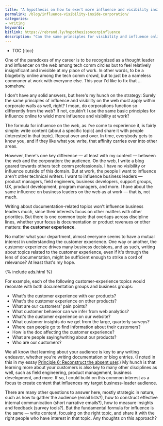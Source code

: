 ```yaml
---
title: "A hypothesis on how to exert more influence and visibility inside the corporation"
permalink: /blog/influence-visibility-inside-corporation/
categories:
- writing
keywords:
bitlink: https://rebrand.ly/hypothesisoncorpinfluence
description: "Can the same principles for visibility and influence online lead to visibility and influence inside corporate walls?"
---
```


* TOC
{:toc}

One of the paradoxes of my career is to be recognized as a thought leader and influencer on the web among tech comm circles but to feel relatively insignificant and invisible at my place of work. In other words, to be a blogebrity online among the tech comm crowd, but to just be a nameless commoner at work with everyone else. This year I'd like to fix that ... somehow.

I don't have any solid answers, but here's my hunch on the strategy: Surely the same principles of influence and visibility on the web must apply within corporate walls as well, right? I mean, do corporations function so differently from the web? If not, couldn't I use the same basic principles for influence online to wield more influence and visibility at work?

The formula for influence on the web, as I've come to experience it, is fairly simple: write content (about a specific topic) and share it with people (interested in that topic). Repeat over and over. In time, everybody gets to know you, and if they like what you write, that affinity carries over into other areas.

However, there's one key difference &mdash; at least with my content &mdash; between the web and the corporation: the audience. On the web, I write a blog geared towards others tech comm professionals. I have no visibility or influence outside of this domain. But at work, the people I want to influence aren't other technical writers. I want to influence business leaders &mdash; product managers, field engineers, business developers, support groups, UX, product development, program managers, and more. I have about the same influence on business leaders on the web as at work &mdash; that is, not much.

Writing about documentation-related topics won't influence business leaders much, since their interests focus on other matters with other priorities. But there is one common topic that overlaps across discipline lines, whether your focus is documentation or product revenues or other matters: **the customer experience**.

No matter what your department, almost everyone seems to have a mutual interest in understanding the customer experience. One way or another, the customer experience drives many business decisions, and as such, writing about topics related to the customer experience, even if it's through the lens of documentation, might be sufficient enough to strike a cord of relevance? At least that's my hope.

{% include ads.html %}

For example, each of the following customer-experience topics would resonate with both documentation groups and business groups:

* What's the customer experience with our products?
* What's the customer experience on other products?
* What are our customers' pain points?
* What customer behavior can we infer from web analytics?
* What's the customer experience on our website?
* What customer insights do we get from the large, quarterly surveys?
* Where can people go to find information about their customers?
* How is the doc affecting the customer experience?
* What are people saying/writing about our products?
* Who are our customers?

We all know that learning about your audience is key to any writing endeavor, whether you're writing documentation or blog entries. (I noted in this in my essay [Principle 6: Reconstruct the absent user](https://idratherbewriting.com/simplifying-complexity/reconstructing-the-absent-user.html).) My hunch is that learning more about your customers is also key to many other disciplines as well, such as field engineering, product management, business development, and more. If so, I could build on this common interest as a focus to create content that influences my target business-leader audience.

There are many other questions to answer here, mostly strategic in nature, such as how to gather the audience (email lists?), how to construct effective internal communication (short narrative emails?), how to measure insights and feedback (survey tools?). But the fundamental formula for influence is the same &mdash; write content, focusing on the right topic, and share it with the right people who have interest in that topic. Any thoughts on this approach?
